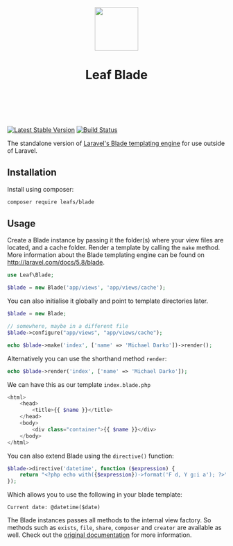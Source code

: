 <p align="center">
    <br><br>
    <img src="https://leaf-docs.netlify.com/images/logo.png" height="100"/>
    <h1 align="center">Leaf Blade</h1>
    <br>
    <br><br><br>
</p>

[![Latest Stable Version](http://img.shields.io/github/release/jenssegers/blade.svg)](https://packagist.org/packages/leafs/blade) [![Build Status](http://img.shields.io/travis/jenssegers/blade.svg)](https://travis-ci.org/leafs/blade)

The standalone version of [Laravel's Blade templating engine](https://laravel.com/docs/5.8/blade) for use outside of Laravel.

## Installation

Install using composer:

```bash
composer require leafs/blade
```

## Usage

Create a Blade instance by passing it the folder(s) where your view files are located, and a cache folder. Render a template by calling the `make` method. More information about the Blade templating engine can be found on http://laravel.com/docs/5.8/blade.

```php
use Leaf\Blade;

$blade = new Blade('app/views', 'app/views/cache');

```
You can also initialise it globally and point to template directories later.

```php
$blade = new Blade;

// somewhere, maybe in a different file
$blade->configure("app/views", "app/views/cache");
```

```php
echo $blade->make('index', ['name' => 'Michael Darko'])->render();
```

Alternatively you can use the shorthand method `render`:

```php
echo $blade->render('index', ['name' => 'Michael Darko']);
```

We can have this as our template `index.blade.php`
```php
<html>
    <head>
        <title>{{ $name }}</title>
    </head>
    <body>
        <div class="container">{{ $name }}</div>
    </body>
</html>
```

You can also extend Blade using the `directive()` function:

```php
$blade->directive('datetime', function ($expression) {
    return "<?php echo with({$expression})->format('F d, Y g:i a'); ?>";
});
```

Which allows you to use the following in your blade template:

```
Current date: @datetime($date)
```

The Blade instances passes all methods to the internal view factory. So methods such as `exists`, `file`, `share`, `composer` and `creator` are available as well. Check out the [original documentation](https://laravel.com/docs/5.8/views) for more information.
